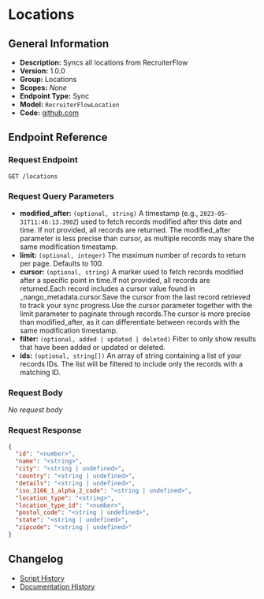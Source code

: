 <!-- BEGIN GENERATED CONTENT -->
# Locations

## General Information

- **Description:** Syncs all locations from RecruiterFlow
- **Version:** 1.0.0
- **Group:** Locations
- **Scopes:** _None_
- **Endpoint Type:** Sync
- **Model:** `RecruiterFlowLocation`
- **Code:** [github.com](https://github.com/NangoHQ/integration-templates/tree/main/integrations/recruiterflow/syncs/locations.ts)


## Endpoint Reference

### Request Endpoint

`GET /locations`

### Request Query Parameters

- **modified_after:** `(optional, string)` A timestamp (e.g., `2023-05-31T11:46:13.390Z`) used to fetch records modified after this date and time. If not provided, all records are returned. The modified_after parameter is less precise than cursor, as multiple records may share the same modification timestamp.
- **limit:** `(optional, integer)` The maximum number of records to return per page. Defaults to 100.
- **cursor:** `(optional, string)` A marker used to fetch records modified after a specific point in time.If not provided, all records are returned.Each record includes a cursor value found in _nango_metadata.cursor.Save the cursor from the last record retrieved to track your sync progress.Use the cursor parameter together with the limit parameter to paginate through records.The cursor is more precise than modified_after, as it can differentiate between records with the same modification timestamp.
- **filter:** `(optional, added | updated | deleted)` Filter to only show results that have been added or updated or deleted.
- **ids:** `(optional, string[])` An array of string containing a list of your records IDs. The list will be filtered to include only the records with a matching ID.

### Request Body

_No request body_

### Request Response

```json
{
  "id": "<number>",
  "name": "<string>",
  "city": "<string | undefined>",
  "country": "<string | undefined>",
  "details": "<string | undefined>",
  "iso_3166_1_alpha_2_code": "<string | undefined>",
  "location_type": "<string>",
  "location_type_id": "<number>",
  "postal_code": "<string | undefined>",
  "state": "<string | undefined>",
  "zipcode": "<string | undefined>"
}
```

## Changelog

- [Script History](https://github.com/NangoHQ/integration-templates/commits/main/integrations/recruiterflow/syncs/locations.ts)
- [Documentation History](https://github.com/NangoHQ/integration-templates/commits/main/integrations/recruiterflow/syncs/locations.md)

<!-- END  GENERATED CONTENT -->

